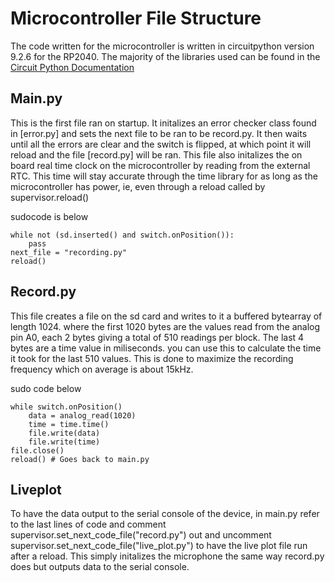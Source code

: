 # Microcontroller File Structure
The code written for the microcontroller is written in circuitpython version 9.2.6 for the RP2040. The majority of the libraries used can be found in the [Circuit Python Documentation](https://docs.circuitpython.org/en/latest/README.html)

## Main.py
This is the first file ran on startup. It initalizes an error checker class found in [error.py] and sets the next file to be ran to be record.py. It then waits until all the errors are clear and the switch is flipped, at which point it will reload and the file [record.py] will be ran. This file also initalizes the on board real time clock on the microcontroller by reading from the external RTC. This time will stay accurate through the time library for as long as the microcontroller has power, ie, even through a reload called by supervisor.reload() 

sudocode is below
```
while not (sd.inserted() and switch.onPosition()):
    pass
next_file = "recording.py"
reload()

```

## Record.py
This file creates a file on the sd card and writes to it a buffered bytearray of length 1024. where the first 1020 bytes are the values read from the analog pin A0, each 2 bytes giving a total of 510 readings per block. The last 4 bytes are a time value in miliseconds. you can use this to calculate the time it took for the last 510 values. This is done to maximize the recording frequency which on average is about 15kHz. 

sudo code below
```
while switch.onPosition()
    data = analog_read(1020)
    time = time.time()
    file.write(data)
    file.write(time)
file.close()
reload() # Goes back to main.py
```

## Liveplot
To have the data output to the serial console of the device, in main.py refer to the last lines of code and comment supervisor.set_next_code_file("record.py") out and uncomment supervisor.set_next_code_file("live_plot.py") to have the live plot file run after a reload. This simply initalizes the microphone the same way record.py does but outputs data to the serial console.



